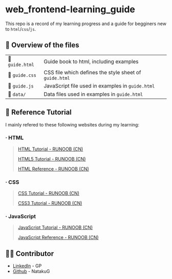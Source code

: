 # web_frontend-learning_guide

This repo is a record of my learning progress and a guide for begginers new to `html`/`css`/`js`.

## 🔮 Overview of the files

|                      |                                                                                                                  |
| -------------------- | ---------------------------------------------------------------------------------------------------------------- |
| 📃 `guide.html`       | Guide book to html, including examples
| 📃 `guide.css`        | CSS file which defines the style sheet of `guide.html`
| 📃 `guide.js`         | JavaScript file used in examples in `guide.html`
| 📂 `data/`            | Data files used in examples in `guide.html`

## 🎈 Reference Tutorial

I mainly refered to these following websites during my learning:

### · HTML

> [HTML Tutorial - RUNOOB (CN)](https://www.runoob.com/html/html-tutorial.html)
> 
> [HTML5 Tutorial - RUNOOB (CN)](https://www.runoob.com/html/html5-intro.html)
>
> [HTML Reference - RUNOOB (CN)](https://www.runoob.com/tags/html-reference.html)

### · CSS

> [CSS Tutorial - RUNOOB (CN)](https://www.runoob.com/css/css-tutorial.html)
>
> [CSS3 Tutorial - RUNOOB (CN)](https://www.runoob.com/css3/css3-tutorial.html)

### · JavaScript

> [JavaScript Tutorial - RUNOOB (CN)](https://www.runoob.com/js/js-tutorial.html)
>
> [JavaScript Reference - RUNOOB (CN)](https://www.runoob.com/jsref/jsref-tutorial.html)

## 💁‍♂️ Contributor

- [LinkedIn](https://www.linkedin.com/in/peng-gao-fr/) - GP
- [Github](https://github.com/NatakuG) - NatakuG
